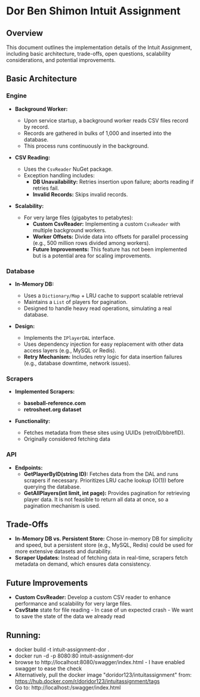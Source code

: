 # Dor Ben Shimon Intuit Assignment

## Overview

This document outlines the implementation details of the Intuit Assignment, including basic architecture, trade-offs, open questions, scalability considerations, and potential improvements.

## Basic Architecture

### Engine

- **Background Worker:**
  - Upon service startup, a background worker reads CSV files record by record.
  - Records are gathered in bulks of 1,000 and inserted into the database.
  - This process runs continuously in the background.

- **CSV Reading:**
  - Uses the `CsvReader` NuGet package.
  - Exception handling includes:
    - **DB Unavailability:** Retries insertion upon failure; aborts reading if retries fail.
    - **Invalid Records:** Skips invalid records.

- **Scalability:**
  - For very large files (gigabytes to petabytes):
    - **Custom CsvReader:** Implementing a custom `CsvReader` with multiple background workers.
    - **Worker Offsets:** Divide data into offsets for parallel processing (e.g., 500 million rows divided among workers).
    - **Future Improvements:** This feature has not been implemented but is a potential area for scaling improvements.

### Database

- **In-Memory DB:**
  - Uses a `Dictionary/Map` + LRU cache to support scalable retrieval
  - Maintains a `List` of players for pagination.
  - Designed to handle heavy read operations, simulating a real database.
  
- **Design:**
  - Implements the `IPlayerDAL` interface.
  - Uses dependency injection for easy replacement with other data access layers (e.g., MySQL or Redis).
  - **Retry Mechanism:** Includes retry logic for data insertion failures (e.g., database downtime, network issues).

### Scrapers

- **Implemented Scrapers:**
  - **baseball-reference.com**
  - **retrosheet.org dataset**

- **Functionality:**
  - Fetches metadata from these sites using UUIDs (retroID/bbrefID).
  - Originally considered fetching data 

### API

- **Endpoints:**
  - **GetPlayerByID(string ID):** Fetches data from the DAL and runs scrapers if necessary. Prioritizes LRU cache lookup (O(1)) before querying the database.
  - **GetAllPlayers(int limit, int page):** Provides pagination for retrieving player data. It is not feasible to return all data at once, so a pagination mechanism is used.

## Trade-Offs

- **In-Memory DB vs. Persistent Store:** Chose in-memory DB for simplicity and speed, but a persistent store (e.g., MySQL, Redis) could be used for more extensive datasets and durability.
- **Scraper Updates:** Instead of fetching data in real-time, scrapers fetch metadata on demand, which ensures data consistency.

## Future Improvements

- **Custom CsvReader:** Develop a custom CSV reader to enhance performance and scalability for very large files.
- **CsvState** state for file reading - In case of un expected crash - We want to save the state of the data we already read

## Running:
* docker build -t intuit-assignment-dor .
* docker run -d -p 8080:80 intuit-assignment-dor
* browse to http://localhost:8080/swagger/index.html - I have enabled swagger to ease the check
* Alternatively, pull the docker image "doridor123/intuitassignment" from: https://hub.docker.com/r/doridor123/intuitassignment/tags
* Go to: http://localhost:<port>/swagger/index.html
